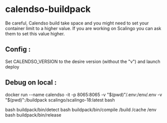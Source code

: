 # calendso-buildpack

Be careful, Calendso build take space and you might need to set your container limit to a higher value. 
If you are working on Scalingo you can ask them to set this value higher.

## Config :
Set CALENDSO_VERSION to the desire version (without the "v") and launch deploy

## Debug on local :

docker run --name calendso -it -p 8065:8065 -v "$(pwd)"/.env:/env/.env -v "$(pwd)":/buildpack scalingo/scalingo-18:latest bash

bash buildpack/bin/detect
bash buildpack/bin/compile /build /cache /env
bash buildpack/bin/release

